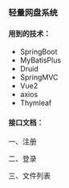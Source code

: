 ### 轻量网盘系统

#### 用到的技术：
* SpringBoot
* MyBatisPlus
* Druid
* SpringMVC
* Vue2
* axios
* Thymleaf
#### 接口文档：
一、注册

二、登录

三、文件列表



